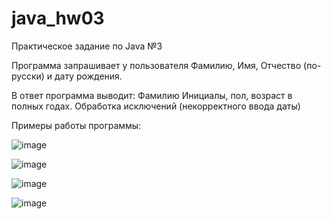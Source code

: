 # java_hw03

Практическое задание по Java №3

Программа запрашивает у пользователя Фамилию, Имя, Отчество (по-русски) и дату рождения. 

В ответ программа выводит: Фамилию Инициалы, пол, возраст в полных годах. Обработка исключений (некорректного ввода даты)

Примеры работы программы:

![image](https://github.com/rolik00/java_hw03/assets/148611487/d45b913f-0ab8-490a-bd27-3dc0d9cadc1e)

![image](https://github.com/rolik00/java_hw03/assets/148611487/ebdd564c-5c9e-4e4d-a633-0472a444dc59)

![image](https://github.com/rolik00/java_hw03/assets/148611487/686a5a98-a90c-4a68-837d-db68adcb51e9)

![image](https://github.com/rolik00/java_hw03/assets/148611487/ea63bc1f-fce9-416a-9932-02c39dabeae4)
